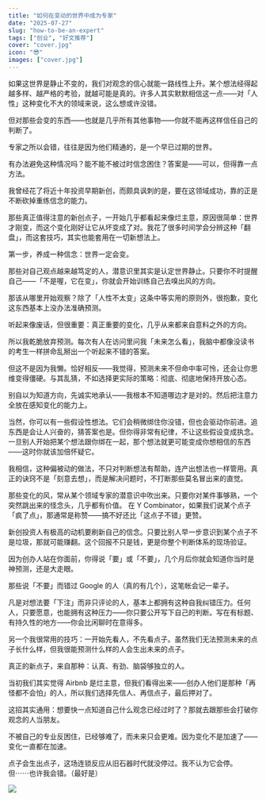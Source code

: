 ```yaml
---
title: "如何在变动的世界中成为专家"
date: "2025-07-27"
slug: "how-to-be-an-expert"
tags: ["创业", "好文推荐"]
cover: "cover.jpg"
icon: "😎"
images: ["cover.jpg"]
---
```

如果这世界是静止不变的，我们对观念的信心就能一路线性上升。某个想法经得起越多样、越严格的考验，就越可能是真的。许多人其实默默相信这一点——对「人性」这种变化不大的领域来说，这么想或许没错。



但对那些会变的东西——也就是几乎所有其他事物——你就不能再这样信任自己的判断了。



专家之所以会错，往往是因为他们精通的，是一个早已过期的世界。



有办法避免这种情况吗？能不能不被过时信念困住？答案是——可以，但得靠一点方法。



我曾经花了将近十年投资早期新创，而颇具讽刺的是，要在这领域成功，靠的正是不断砍掉重练信念的能力。



那些真正值得注意的新创点子，一开始几乎都看起来像烂主意，原因很简单：世界才刚变，而这个变化刚好让它从坏变成了对。我花了很多时间学会分辨这种「翻盘」，而这套技巧，其实也能套用在一切新想法上。



第一步，养成一种信念：世界一定会变。



那些对自己观点越来越笃定的人，潜意识里其实是认定世界静止。只要你不时提醒自己——「不是喔，它在变」，你就会开始训练自己去嗅出风的方向。



那该从哪里开始观察？除了「人性不太变」这条中等实用的原则外，很抱歉，变化这东西基本上没办法准确预测。



听起来像废话，但很重要：真正重要的变化，几乎从来都来自意料之外的方向。



所以我乾脆放弃预测。每次有人在访问里问我「未来怎么看」，我脑中都像没读书的考生一样拼命乱掰出一个听起来不错的答案。



但这不是因为我懒。恰好相反——我觉得，预测未来不但命中率可怜，还会让你思维变得僵硬。与其乱猜，不如选择更实际的策略：彻底、彻底地保持开放心态。



别自以为知道方向，先诚实地承认——我根本不知道哪边才是对的。然后把注意力全放在感知变化的能力上。



当然，你可以有一些假设性想法。它们会稍微绑住你没错，但也会驱动你前进。追东西是会让人兴奋的，猜答案也是。但你得非常有纪律，不让这些假设变成执念。
一旦别人开始把某个想法跟你绑在一起，那个想法就更可能变成你想相信的东西——这时你就该加倍怀疑它。



我相信，这种偏被动的做法，不只对判断想法有帮助，连产出想法也一样管用。真正的诀窍不是「刻意去想」，而是解决问题时，不打断那些莫名冒出来的直觉。



那些变化的风，常从某个领域专家的潜意识中吹出来。只要你对某件事够熟，一个突然跳出来的怪念头，几乎都有价值。
在 Y Combinator，如果我们说某个点子「疯了点」，那通常是称赞——搞不好还比「这点子不错」更赞。



新创投资人有极高的动机要刷新自己的信念。只要比别人早一步意识到某个点子不是垃圾，那就可能赚翻。这个回报不只是钱，更是你整个判断体系的现场验证。



因为创办人站在你面前，你得说「要」或「不要」，几个月后你就会知道你当时是神预测，还是大走眼。



那些说「不要」而错过 Google 的人（真的有几个），这笔帐会记一辈子。



凡是对想法要「下注」而非只评论的人，基本上都拥有这种自我纠错压力。任何人，只要愿意，也能拥有这种压力——你只要公开写下自己的判断。写在有标题、有持久性的地方——你会比闲聊时在意得多。



另一个我很常用的技巧：一开始先看人，不先看点子。虽然我们无法预测未来的点子长什么样，但我很能预测什么样的人会生出未来的点子。



真正的新点子，来自那种：认真、有劲、脑袋够独立的人。



当初我们其实觉得 Airbnb 是烂主意，但我们看得出来——创办人他们是那种「再怪都不会怕」的人，所以我们选择先信人、再信点子，最后押对了。



这招其实通用：想要快一点知道自己什么观念已经过时了？那就去跟那些会打破你观念的人当朋友。



不被自己的专业反困住，已经够难了，而未来只会更难。因为变化不是加速了——变化一直都在加速。



点子会生出点子，这场连锁反应从旧石器时代就没停过。我不认为它会停。
但⋯⋯也许我会错。（最好是）




![](https://prod-files-secure.s3.us-west-2.amazonaws.com/112d0858-5090-4d34-a606-b75eb8d65fd2/46476355-9cf3-4e99-9b7a-3531bc426380/1000202064.png?X-Amz-Algorithm=AWS4-HMAC-SHA256&X-Amz-Content-Sha256=UNSIGNED-PAYLOAD&X-Amz-Credential=ASIAZI2LB466WBZDWSBQ%2F20251008%2Fus-west-2%2Fs3%2Faws4_request&X-Amz-Date=20251008T204451Z&X-Amz-Expires=3600&X-Amz-Security-Token=IQoJb3JpZ2luX2VjECwaCXVzLXdlc3QtMiJIMEYCIQDrPJnLv2EGVJ83iAETgoWxr6GXpUmGf6vcV6fNC8LKNAIhAMMfSysk61y0qDSOm6KSKj7rCILiDR%2Fm%2BQEjx6yey9JZKogECMX%2F%2F%2F%2F%2F%2F%2F%2F%2F%2FwEQABoMNjM3NDIzMTgzODA1Igwe8%2Ftez32J7s5%2FRzcq3ANoqkFxw8B6AJBj4k4pU%2BuH3FxhD4wkufYC2I8f%2F006sz%2FApc5ZR6Xf60MYYhSkA97c%2BOF5hI2R4ZgzjZpGi%2FT5cPuRclcbHKBucdKBn10EFAMNtG2I1okrNjfQ8jGWcW8TafGjQkzCI1e7gNXr11E3wRwx%2B8eGBBSt%2By7HbzGbk67ZC9KbkbsDJrluArc5%2F9HOTpdS9n1dB3gTe9ZJ4O%2FJ%2FnHYF4kSGWKOtLPx05XmeC5L6k0g5rQDw7w0maTMd%2BY7B%2FKe%2FIpcMxjppWk9WHk8aISPWjciYjWEGpmrhLm0F7G0RzLluZSs5Y39%2BL6Zo%2FZuiN8gCA2NWjYtdXO2v%2B6LN%2B9%2FAawOgaFiGfEgeHyo0nih44XPhl8lGAW4flCvVHPhH6xbbdgYpeuxNvoAEEmKGWdtUh%2B5DQcRzet%2F7j%2F4%2FHc%2FqoFe5WQP4IV0pDXGBr0SlIfm4u%2Bu1rK4wOdUB9D6zlxjyaTi%2BrofR%2FpK8pWWHDeCfdclsj%2F70ErSD7IeFl2j8YnW7V9kKPoCF9Hu%2BxiJVyCK0BqXllUJvt8MwjGfhkFjd0q7ymnHFwJDG7Z5TWO4zoxt8U2Kw%2BiEurqGeazLyOtsb8ZflsTfNeeL0CFQxm2UfWuD8Q32A5K4szCwgJvHBjqkAXbAxKy2h%2BYnbUi%2BrZ2FrWqwQrVfg35xBvH50uUuPXumBl0iU3xEzB3fbYnuiX4zWebfHVxhf4NYLe5o2IoFqppzbgmXfKyk7QGsPq1ad0JxHDtAX6aLN6pBTxP8oz7z9ouv5GAWbE4IdyJ9Xe8pCdA0aRWircvC2VR%2BZJNXK0kiWaVQ2x5WNdQMF0DnWOSu%2BdZSk0AHJKNcAWdDwWGjkyUhRiW%2F&X-Amz-Signature=9528315b07f346877b4db652dbf1a3697e58187727722a94993e08d14712ad17&X-Amz-SignedHeaders=host&x-amz-checksum-mode=ENABLED&x-id=GetObject)

